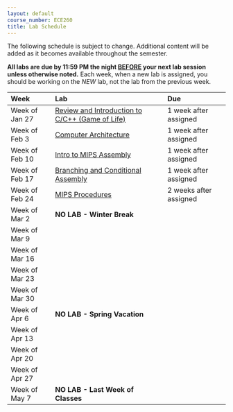 ```yaml
---
layout: default
course_number: ECE260
title: Lab Schedule
---
```


The following schedule is subject to change.
Additional content will be added as it becomes available throughout the semester.<br>

<b>All labs are due by 11:59 PM the night <u>BEFORE</u> your next lab session unless otherwise noted.</b>
Each week, when a new lab is assigned, you should be working on the *NEW* lab, not the lab from the previous week.


**Week**       | **Lab**                                                                |  **Due**                                                                                                                   
:--------------|:-----------------------------------------------------------------------|:--------------------------    
Week of Jan 27 |  [Review and Introduction to C/C++ (Game of Life)](labs/lab01.html)    |  1 week after assigned
Week of Feb 3  |  [Computer Architecture](labs/lab02.html)                              |  1 week after assigned
Week of Feb 10 |  [Intro to MIPS Assembly](labs/lab03.html)                             |  1 week after assigned
Week of Feb 17 |  [Branching and Conditional Assembly](labs/lab04.html)                 |  1 week after assigned
Week of Feb 24 |  [MIPS Procedures](labs/lab05.html)                                    |  2 weeks after assigned
Week of Mar 2  |  **NO LAB - Winter Break**                                             |
Week of Mar 9  |  |
Week of Mar 16 |  |
Week of Mar 23 |  |
Week of Mar 30 |  |
Week of Apr 6  |  **NO LAB - Spring Vacation**                                          |
Week of Apr 13 |  |
Week of Apr 20 |  |
Week of Apr 27 |  |
Week of May 7  |  **NO LAB - Last Week of Classes**                                     |


<!-- Week of Jan 27 |  [Review and Introduction to C/C++ (Game of Life)](labs/lab01.html)    |  1 week after assigned -->
<!-- Week of Feb 3  |  [Computer Architecture](labs/lab02.html)                              |  1 week after assigned -->
<!-- Week of Feb 10 |  [Intro to MIPS Assembly](labs/lab03.html)                             |  1 week after assigned -->
<!-- Week of Feb 17 |  [Branching and Conditional Assembly](labs/lab04.html)                 |  1 week after assigned -->
<!-- Week of Feb 24 |  (continued from previous week on account of snow                      | -->
<!-- Week of Mar 2  |  **NO LAB - Winter Break**                                             | -->
<!-- Week of Mar 9  |  [MIPS Procedures](labs/lab05.html)                                    |  1 week after assigned -->
<!-- Week of Mar 16 |  [More MIPS Procedures](labs/lab06.html)                               |  2 weeks after assigned -->
<!-- Week of Mar 23 |  (continue work on Lab06)                                              |  -->
<!-- Week of Mar 30 |  [Introduction to Floating-Point Operations](labs/lab07.html)          |  1 week after assigned -->
<!-- Week of Apr 6  |  **NO LAB - Spring Vacation**                                          | -->
<!-- Week of Apr 13 |  [More Fun with Floats](labs/lab08.html)                               |  1 weeks after assigned -->
<!-- Week of Apr 20 |  [Introduction to ARM Assembly](labs/lab09.html)                       |  1 week after assigned -->
<!-- Week of Apr 27 |  [Loop and Function Optimization](labs/lab10.html)                     |  1 week after assigned -->
<!-- Week of May 7  |  **NO LAB - Last Week of Classes**                                     | -->
